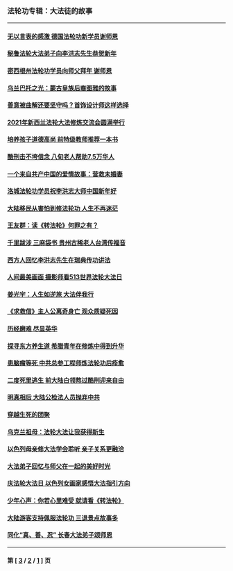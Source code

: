 ### 法轮功专辑：大法徒的故事
---
#### [无以言表的感激 德国法轮功新学员谢师恩](../../pages/nf1147481/n13543790.md?02070430) 
#### [秘鲁法轮大法弟子向李洪志先生恭贺新年](../../pages/nf1147481/n13540182.md?02070430) 
#### [密西根州法轮功学员向师父拜年 谢师恩](../../pages/nf1147481/n13538183.md?02070430) 
#### [乌兰巴托之光：蒙古皇族后裔图雅的故事](../../pages/nf1147481/n13155759.md?02070430) 
#### [善意被曲解还要坚守吗？首饰设计师这样选择](../../pages/nf1147481/n13077575.md?02070430) 
#### [2021年新西兰法轮大法修炼交流会圆满举行](../../pages/nf1147481/n13033149.md?02070430) 
#### [培养孩子道德高尚 前特级教师推荐一本书](../../pages/nf1147481/n12938640.md?02070430) 
#### [酷刑击不垮信念 八旬老人帮助7.5万华人](../../pages/nf1147481/n12880712.md?02070430) 
#### [一个来自共产中国的爱情故事：营救未婚妻](../../pages/nf1147481/n12778386.md?02070430) 
#### [洛城法轮功学员祝李洪志大师中国新年好](../../pages/nf1147481/n12724685.md?02070430) 
#### [大陆移民从害怕到修法轮功 人生不再迷茫](../../pages/nf1147481/n12414325.md?02070430) 
#### [王友群：读《转法轮》何罪之有？](../../pages/nf1147481/n12408647.md?02070430) 
#### [千里跋涉 三麻袋书 贵州古稀老人台湾传福音](../../pages/nf1147481/n12198750.md?02070430) 
#### [西方人回忆李洪志先生在瑞典传功讲法](../../pages/nf1147481/n12099607.md?02070430) 
#### [人间最美画面 摄影师看513世界法轮大法日](../../pages/nf1147481/n12094118.md?02070430) 
#### [姜光宇：人生如逆旅 大法伴我行](../../pages/nf1147481/n12088664.md?02070430) 
#### [《求救信》主人公离奇身亡 观众质疑死因](../../pages/nf1147481/n11845215.md?02070430) 
#### [历经磨难 尽显英华](../../pages/nf1147481/n11723297.md?02070430) 
#### [探寻东方养生道 希腊青年在修炼中得到升华](../../pages/nf1147481/n11494502.md?02070430) 
#### [患脑瘤等死 中共总参工程师炼法轮功后痊愈](../../pages/nf1147481/n11466682.md?02070430) 
#### [二度死里逃生 前大陆白领熬过酷刑迎来自由](../../pages/nf1147481/n11368594.md?02070430) 
#### [明真相后 大陆公检法人员抛弃中共](../../pages/nf1147481/n11358618.md?02070430) 
#### [穿越生死的团聚](../../pages/nf1147481/n11258922.md?02070430) 
#### [乌克兰祖母：法轮大法让我获得新生](../../pages/nf1147481/n11269457.md?02070430) 
#### [以色列母亲修大法学会聆听 亲子关系更融洽](../../pages/nf1147481/n11268195.md?02070430) 
#### [大法弟子回忆与师父在一起的美好时光](../../pages/nf1147481/n11267759.md?02070430) 
#### [庆法轮大法日 以色列女画家感悟大法指引方向](../../pages/nf1147481/n11267735.md?02070430) 
#### [少年心声：你若心里难受 就请看《转法轮》](../../pages/nf1147481/n11267496.md?02070430) 
#### [大陆游客支持佩服法轮功 三退景点故事多](../../pages/nf1147481/n11267378.md?02070430) 
#### [同化“真、善、忍” 长春大法弟子颂师恩](../../pages/nf1147481/n11266497.md?02070430) 

---
#### 第 [ [3](./3.md?02070430) / [2](./2.md?02070430) / [1](./1.md?02070430) ] 页
